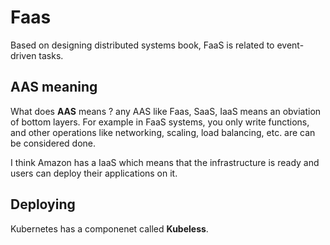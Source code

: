 # Faas

Based on designing distributed systems book, FaaS is related to event-driven tasks. 

## AAS meaning
What does **AAS** means ? any AAS like Faas, SaaS, IaaS means an obviation of bottom layers. For example in FaaS systems, you only write functions, and other operations like networking, scaling, load balancing, etc. are can be considered done. 

I think Amazon has a IaaS which means that the infrastructure is ready and users can deploy their applications on it. 

## Deploying

Kubernetes has a componenet called **Kubeless**.
